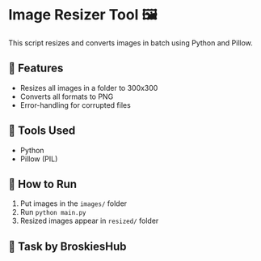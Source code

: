 # Image Resizer Tool 🖼️

This script resizes and converts images in batch using Python and Pillow.

## 📌 Features
- Resizes all images in a folder to 300x300
- Converts all formats to PNG
- Error-handling for corrupted files

## 🧰 Tools Used
- Python
- Pillow (PIL)

## 🏃 How to Run

1. Put images in the `images/` folder
2. Run `python main.py`
3. Resized images appear in `resized/` folder

## 🔗 Task by BroskiesHub
